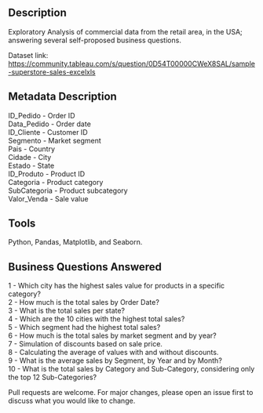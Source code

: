 ## Description

Exploratory Analysis of commercial data from the retail area, in the USA; answering several self-proposed business questions.

Dataset link: <https://community.tableau.com/s/question/0D54T00000CWeX8SAL/sample-superstore-sales-excelxls>

## Metadata Description

ID_Pedido        - Order ID<br>
Data_Pedido      - Order date<br>
ID_Cliente       - Customer ID<br>
Segmento         - Market segment<br>
Pais             - Country<br>
Cidade           - City<br>
Estado           - State<br>
ID_Produto       - Product ID<br>
Categoria        - Product category<br>
SubCategoria     - Product subcategory<br>
Valor_Venda      - Sale value<br>

## Tools

Python, Pandas, Matplotlib, and Seaborn.


## Business Questions Answered

1 - Which city has the highest sales value for products in a specific category?<br>
2 - How much is the total sales by Order Date?<br>
3 - What is the total sales per state?<br>
4 - Which are the 10 cities with the highest total sales?<br>
5 - Which segment had the highest total sales?<br>
6 - How much is the total sales by market segment and by year?<br>
7 - Simulation of discounts based on sale price.<br>
8 - Calculating the average of values ​​with and without discounts.<br>
9 - What is the average sales by Segment, by Year and by Month?<br>
10 - What is the total sales by Category and Sub-Category, considering only the top 12 Sub-Categories?<br>


Pull requests are welcome. For major changes, please open an issue first
to discuss what you would like to change.
